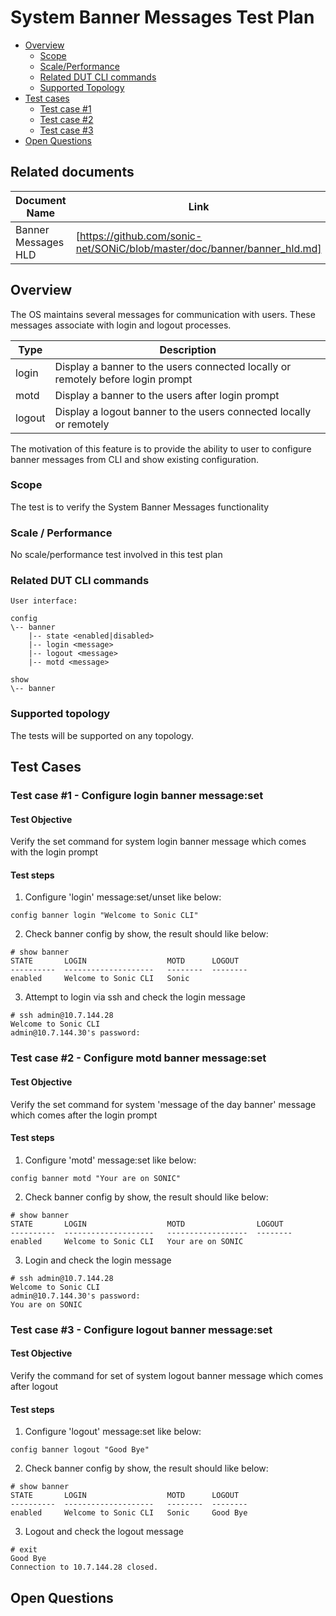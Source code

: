 # System Banner Messages Test Plan


- [Overview](#overview)
    - [Scope](#scope)
    - [Scale/Performance](#scale--performance)
    - [Related DUT CLI commands](#related-dut-cli-commands)
    - [Supported Topology](#supported-topology)
- [Test cases](#test-cases)
    - [Test case \#1](#test-case-1----configure-login-banner-messageset)
    - [Test case \#2](#test-case-2----configure-motd-banner-messageset)
    - [Test case \#3](#test-case-3----configure-logout-banner-messageset)
- [Open Questions](#open-questions)

## Related documents

| **Document Name** | **Link** |
|-------------------|----------|
| Banner Messages HLD | [https://github.com/sonic-net/SONiC/blob/master/doc/banner/banner_hld.md]|


## Overview

The OS maintains several messages for communication with users. These messages associate with login and logout processes.

| **Type** | **Description** |
|-------------------|----------|
| login  | Display a banner to the users connected locally or remotely before login prompt |
| motd   | Display a banner to the users after login prompt |
| logout | Display a logout banner to the users connected locally or remotely |

The motivation of this feature is to provide the ability to user to configure banner  messages from CLI and show existing configuration.

### Scope

The test is to verify the System Banner Messages functionality

### Scale / Performance

No scale/performance test involved in this test plan

### Related DUT CLI commands
```
User interface:

config
\-- banner
    |-- state <enabled|disabled>
    |-- login <message>
    |-- logout <message>
    |-- motd <message>

show
\-- banner
```

### Supported topology
The tests will be supported on any topology.

## Test Cases

### Test case \#1 -  Configure login banner message:set

#### Test Objective

Verify the set command for system login banner message which comes with the login prompt

#### Test steps

1. Configure 'login' message:set/unset like below:
```
config banner login "Welcome to Sonic CLI"
```

2. Check banner config by show, the result should like below:
 ```
 # show banner
 STATE       LOGIN                  MOTD      LOGOUT
 ----------  --------------------   --------  --------
 enabled     Welcome to Sonic CLI   Sonic
 ```

3. Attempt to login via ssh and check the login message
```
# ssh admin@10.7.144.28
Welcome to Sonic CLI
admin@10.7.144.30's password:
```

### Test case \#2 -  Configure motd banner message:set

#### Test Objective

Verify the set command for system 'message of the day banner' message which comes after
the login prompt

#### Test steps

1. Configure 'motd' message:set like below:
```
config banner motd "Your are on SONIC"
```

2. Check banner config by show, the result should like below:
 ```
 # show banner
 STATE       LOGIN                  MOTD                LOGOUT
 ----------  --------------------   ------------------  --------
 enabled     Welcome to Sonic CLI   Your are on SONIC
 ```

3. Login and check the login message
```
# ssh admin@10.7.144.28
Welcome to Sonic CLI
admin@10.7.144.30's password:
You are on SONIC
```

### Test case \#3 -  Configure logout banner message:set

#### Test Objective

Verify the command for set of system logout banner message which comes after logout

#### Test steps

1. Configure 'logout' message:set like below:
```
config banner logout "Good Bye"
```

2. Check banner config by show, the result should like below:
 ```
 # show banner
 STATE       LOGIN                  MOTD      LOGOUT
 ----------  --------------------   --------  --------
 enabled     Welcome to Sonic CLI   Sonic     Good Bye
 ```

3. Logout and check the logout message
```
# exit
Good Bye
Connection to 10.7.144.28 closed.
```

## Open Questions


